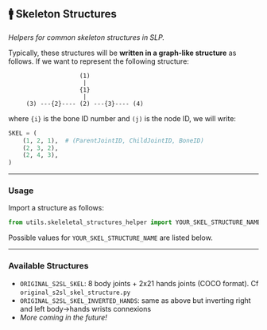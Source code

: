 ## 🚹 Skeleton Structures

*Helpers for common skeleton structures in SLP.*

Typically, these structures will be **written in a graph-like structure** as follows.
If we want to represent the following structure:

```
                    (1)
                     |
                    {1}
                     |
     (3) ---{2}---- (2) ---{3}---- (4)
```

where `{i}` is the bone ID number and `(j)` is the node ID, we will write:

```python
SKEL = (
    (1, 2, 1),  # (ParentJointID, ChildJointID, BoneID)
    (2, 3, 2),
    (2, 4, 3),
)
```

---

### Usage

Import a structure as follows:

```python
from utils.skeleletal_structures_helper import YOUR_SKEL_STRUCTURE_NAME
```

Possible values for `YOUR_SKEL_STRUCTURE_NAME` are listed below.

---

### Available Structures

- `ORIGINAL_S2SL_SKEL`: 8 body joints + 2x21 hands joints (COCO format). Cf `original_s2sl_skel_structure.py`
- `ORIGINAL_S2SL_SKEL_INVERTED_HANDS`: same as above but inverting right and left body->hands wrists connexions
- *More coming in the future!*